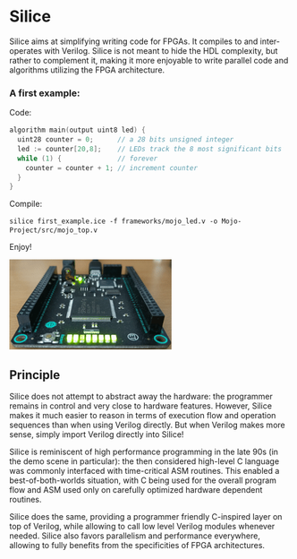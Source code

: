 # Silice

Silice aims at simplifying writing code for FPGAs. It compiles to and inter-operates with Verilog. Silice is not meant to hide the HDL complexity, but rather to complement it, making it more enjoyable to write parallel code and algorithms utilizing the FPGA architecture. 

### A first example:

Code:
```c
algorithm main(output uint8 led) {   
  uint28 counter = 0;      // a 28 bits unsigned integer
  led := counter[20,8];    // LEDs track the 8 most significant bits  
  while (1) {              // forever
    counter = counter + 1; // increment counter
  }  
}
```

Compile:
```
silice first_example.ice -f frameworks/mojo_led.v -o Mojo-Project/src/mojo_top.v
```

Enjoy!

![First example in action on a Mojo v3](docs/figures/first_example.gif "First example in action on a Mojo v3")

## Principle

Silice does not attempt to abstract away the hardware: the programmer remains in control and very close to hardware features. However, Silice makes it much easier to reason in terms of execution flow and operation sequences than when using Verilog directly. But when Verilog makes more sense, simply import Verilog directly into Silice!

Silice is reminiscent of high performance programming in the late 90s (in the demo scene in particular): the then considered high-level C language was commonly interfaced with time-critical ASM routines. This enabled a best-of-both-worlds situation, with C being used for the overall program flow and ASM used only on carefully optimized hardware dependent routines.

Silice does the same, providing a programmer friendly C-inspired layer on top of Verilog, while allowing to call low level Verilog modules whenever needed. Silice also favors parallelism and performance everywhere, allowing to fully benefits from the specificities of FPGA architectures.

